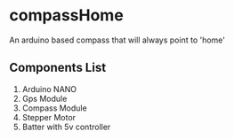 # compassHome
An arduino based compass that will always point to 'home'

## Components List
1. Arduino NANO
2. Gps Module
3. Compass Module
4. Stepper Motor
5. Batter with 5v controller
